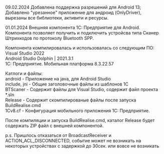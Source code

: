 09.02.2024 
Добавлена поддержка разрешений для Android 13;
Добавлено "урезанное" приложение для андроид (OnlyDriver), вырезаны все библиотеки, активити и ресурсы.

01.01.2024
Внешняя компонента 1С: Предприятие для Android.  
Компонента позволяет получить и подключить устройсва типа Сканер Штрихкодов по протоколу Bluetooth SPP.  
  
Компонента компилировалась и использовалась со следующим ПО:  
Visual Studio 2022  
Android Studio Dolphin | 2021.3.1  
1С: Предприятие. Мобильная платформа 8.3.22.57  

Катлоги и файлы:   
android -  Приложение на java, для Android Studio  
include, jni - Общие заголовочные файлы из шаблонов 1С  
BTScaner - Содержит файлы для Visual Studio, содержит файл проекта *.sln  
Release - Содержит скомпилированые файлы после запуска BuildRealise.cmd  
1Cv8.cf - Конфигурация мобильного приложения 1С: Предприятие.  
  
После компиляции и запуска BuildRealise.cmd, каталог Release будет содержать ZIP файл с внешней компонентой.  
  
p.s. Пришлось отказаться от BroadcastReceiver и ACTION_ACL_DISCONNECTED, событие может не возникать на некоторых устройствах с задержкой до 30сек. или вовсе не возникать 

